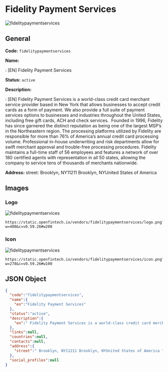 
# Fidelity Payment Services 
![fidelitypaymentservices](https://static.openfintech.io/vendors/fidelitypaymentservices/logo.png?w=400&c=v0.59.26#w200)  

## General 
 
**Code:** `fidelitypaymentservices` 
 
**Name:** 
 
:	[EN] Fidelity Payment Services 
 
**Status:** `active` 
 
**Description:** 
 
: [EN]  Fidelity Payment Services is a world-class credit card merchant service provider based in New York that allows businesses to accept credit cards as a form of payment. We also provide a full suite of payment services options to businesses and industries throughout the United States, including free gift cards, ACH and check services.  Founded in 1996, Fidelity has since garnered the distinct reputation as being one of the largest MSP’s in the Northeastern region. The processing platforms utilized by Fidelity are responsible for more than 76% of America’s annual credit card processing volume. Professional in-house underwriting and risk departments allow for swift merchant approval and trouble-free processing procedures. Fidelity maintains a full-time staff of 56 employees and features a network of over 180 certified agents with representation in all 50 states, allowing the company to service tens of thousands of merchants nationwide.  
 
**Address:** 
street:  Brooklyn, NY11211 Brooklyn, NYUnited States of America  

## Images 

### Logo 
 
![fidelitypaymentservices](https://static.openfintech.io/vendors/fidelitypaymentservices/logo.png?w=400&c=v0.59.26#w200)  

```
https://static.openfintech.io/vendors/fidelitypaymentservices/logo.png?w=400&c=v0.59.26#w200
```  

### Icon 
 
![fidelitypaymentservices](https://static.openfintech.io/vendors/fidelitypaymentservices/icon.png?w=278&c=v0.59.26#w100)  

```
https://static.openfintech.io/vendors/fidelitypaymentservices/icon.png?w=278&c=v0.59.26#w100
```  

## JSON Object 

```json
{
  "code":"fidelitypaymentservices",
  "name":{
    "en":"Fidelity Payment Services"
  },
  "status":"active",
  "description":{
    "en":" Fidelity Payment Services is a world-class credit card merchant service provider based in New York that allows businesses to accept credit cards as a form of payment. We also provide a full suite of payment services options to businesses and industries throughout the United States, including free gift cards, ACH and check services.\u00a0 Founded in 1996, Fidelity has since garnered the distinct reputation as being one of the largest MSP\u2019s in the Northeastern region. The processing platforms utilized by Fidelity are responsible for more than 76% of America\u2019s annual credit card processing volume. Professional in-house underwriting and risk departments allow for swift merchant approval and trouble-free processing procedures. Fidelity maintains a full-time staff of 56 employees and features a network of over 180 certified agents with representation in all 50 states, allowing the company to service tens of thousands of merchants nationwide. "
  },
  "links":null,
  "countries":null,
  "contacts":null,
  "address":{
    "street":" Brooklyn, NY11211 Brooklyn, NYUnited States of America "
  },
  "social_profiles":null
}
```  
